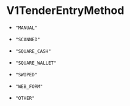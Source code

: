 
# V1TenderEntryMethod


* `"MANUAL"`

* `"SCANNED"`

* `"SQUARE_CASH"`

* `"SQUARE_WALLET"`

* `"SWIPED"`

* `"WEB_FORM"`

* `"OTHER"`



